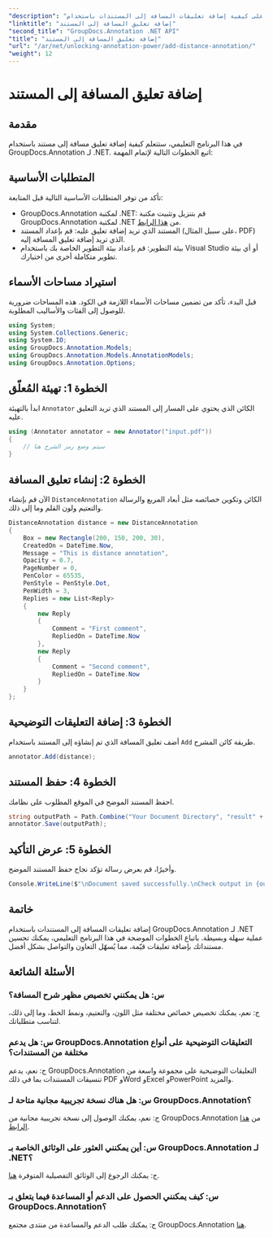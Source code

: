 ```yaml
---
"description": "تعرّف على كيفية إضافة تعليقات المسافة إلى المستندات باستخدام GroupDocs.Annotation لـ .NET. حسّن التعاون والتواصل بسهولة."
"linktitle": "إضافة تعليق المسافة إلى المستند"
"second_title": "GroupDocs.Annotation .NET API"
"title": "إضافة تعليق المسافة إلى المستند"
"url": "/ar/net/unlocking-annotation-power/add-distance-annotation/"
"weight": 12
---
```


# إضافة تعليق المسافة إلى المستند

## مقدمة
في هذا البرنامج التعليمي، ستتعلم كيفية إضافة تعليق مسافة إلى مستند باستخدام GroupDocs.Annotation لـ .NET. اتبع الخطوات التالية لإتمام المهمة:
## المتطلبات الأساسية

تأكد من توفر المتطلبات الأساسية التالية قبل المتابعة:

- GroupDocs.Annotation لمكتبة .NET: قم بتنزيل وتثبيت مكتبة GroupDocs.Annotation لمكتبة .NET من [هذا الرابط](https://releases.groupdocs.com/annotation/net/).
- المستند الذي تريد إضافة تعليق عليه: قم بإعداد المستند (على سبيل المثال، PDF) الذي تريد إضافة تعليق المسافة إليه.
- بيئة التطوير: قم بإعداد بيئة التطوير الخاصة بك باستخدام Visual Studio أو أي بيئة تطوير متكاملة أخرى من اختيارك.

## استيراد مساحات الأسماء

قبل البدء، تأكد من تضمين مساحات الأسماء اللازمة في الكود. هذه المساحات ضرورية للوصول إلى الفئات والأساليب المطلوبة.

```csharp
using System;
using System.Collections.Generic;
using System.IO;
using GroupDocs.Annotation.Models;
using GroupDocs.Annotation.Models.AnnotationModels;
using GroupDocs.Annotation.Options;
```


## الخطوة 1: تهيئة المُعلّق

ابدأ بالتهيئة `Annotator` الكائن الذي يحتوي على المسار إلى المستند الذي تريد التعليق عليه.

```csharp
using (Annotator annotator = new Annotator("input.pdf"))
{
    // سيتم وضع رمز الشرح هنا
}
```

## الخطوة 2: إنشاء تعليق المسافة

الآن قم بإنشاء `DistanceAnnotation` الكائن وتكوين خصائصه مثل أبعاد المربع والرسالة والتعتيم ولون القلم وما إلى ذلك.

```csharp
DistanceAnnotation distance = new DistanceAnnotation
{
    Box = new Rectangle(200, 150, 200, 30),
    CreatedOn = DateTime.Now,
    Message = "This is distance annotation",
    Opacity = 0.7,
    PageNumber = 0,
    PenColor = 65535,
    PenStyle = PenStyle.Dot,
    PenWidth = 3,
    Replies = new List<Reply>
    {
        new Reply
        {
            Comment = "First comment",
            RepliedOn = DateTime.Now
        },
        new Reply
        {
            Comment = "Second comment",
            RepliedOn = DateTime.Now
        }
    }
};
```

## الخطوة 3: إضافة التعليقات التوضيحية

أضف تعليق المسافة الذي تم إنشاؤه إلى المستند باستخدام `Add` طريقة كائن المشرح.

```csharp
annotator.Add(distance);
```

## الخطوة 4: حفظ المستند

احفظ المستند الموضح في الموقع المطلوب على نظامك.

```csharp
string outputPath = Path.Combine("Your Document Directory", "result" + Path.GetExtension("input.pdf"));
annotator.Save(outputPath);
```

## الخطوة 5: عرض التأكيد

وأخيرًا، قم بعرض رسالة تؤكد نجاح حفظ المستند الموضح.

```csharp
Console.WriteLine($"\nDocument saved successfully.\nCheck output in {outputPath}.");
```

## خاتمة

إضافة تعليقات المسافة إلى المستندات باستخدام GroupDocs.Annotation لـ .NET عملية سهلة وبسيطة. باتباع الخطوات الموضحة في هذا البرنامج التعليمي، يمكنك تحسين مستنداتك بإضافة تعليقات قيّمة، مما يُسهّل التعاون والتواصل بشكل أفضل.

## الأسئلة الشائعة

### س: هل يمكنني تخصيص مظهر شرح المسافة؟

ج: نعم، يمكنك تخصيص خصائص مختلفة مثل اللون، والتعتيم، ونمط الخط، وما إلى ذلك، لتناسب متطلباتك.

### س: هل يدعم GroupDocs.Annotation التعليقات التوضيحية على أنواع مختلفة من المستندات؟

ج: نعم، يدعم GroupDocs.Annotation التعليقات التوضيحية على مجموعة واسعة من تنسيقات المستندات بما في ذلك PDF وWord وExcel وPowerPoint والمزيد.

### س: هل هناك نسخة تجريبية مجانية متاحة لـ GroupDocs.Annotation؟

ج: نعم، يمكنك الوصول إلى نسخة تجريبية مجانية من GroupDocs.Annotation من [هذا الرابط](https://releases.groupdocs.com/).

### س: أين يمكنني العثور على الوثائق الخاصة بـ GroupDocs.Annotation لـ .NET؟

ج: يمكنك الرجوع إلى الوثائق التفصيلية المتوفرة [هنا](https://tutorials.groupdocs.com/annotation/net/).

### س: كيف يمكنني الحصول على الدعم أو المساعدة فيما يتعلق بـ GroupDocs.Annotation؟

ج: يمكنك طلب الدعم والمساعدة من منتدى مجتمع GroupDocs.Annotation [هنا](https://forum.groupdocs.com/c/annotation/10).